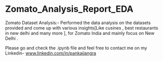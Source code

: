 # Zomato_Analysis_Report_EDA
Zomato Dataset Analysis:- 
Performed the data analysis on the datasets provided and come up with various insights[Like cusines , best restaurants in new delhi and many more ],
for Zomato India and mainly focus on New Delhi .

Please go and check the .ipynb file and feel free to contact me on 
my Linkedin- www.linkedin.com/in/pankajjangra
